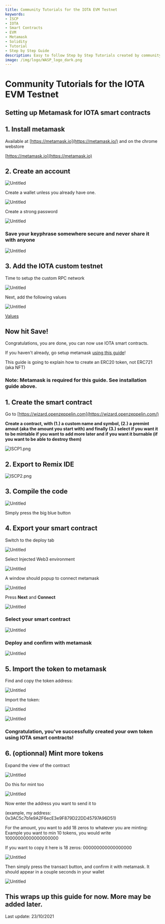 ```yaml
---
title: Community Tutorials for the IOTA EVM Testnet
keywords:
- ISCP
- IOTA
- Smart Contracts
- EVM
- Metamask
- Solidity
- Tutorial
- Step by Step Guide
description: Easy to follow Step by Step Tutorials created by community member ZAIRED. No coding skills required!
image: /img/logo/WASP_logo_dark.png
---
```


# Community Tutorials for the IOTA EVM Testnet
## Setting up Metamask for IOTA smart contracts
## 1. Install metamask

Available at [https://metamask.io](https://metamask.io/) and on the chrome webstore

[https://metamask.io](https://metamask.io)

## 2. Create an account

![Untitled](https://s3-us-west-2.amazonaws.com/secure.notion-static.com/5ef05765-a772-4ad9-9222-7d290d1018e8/Untitled.png)

Create a wallet unless you already have one.

![Untitled](https://s3-us-west-2.amazonaws.com/secure.notion-static.com/fe61f801-bceb-4a7b-add5-7ce7164e9ce1/Untitled.png)

Create a strong password

![Untitled](https://s3-us-west-2.amazonaws.com/secure.notion-static.com/d1dc6808-1cff-476e-a7a9-8d8b20cb9de8/Untitled.png)

### Save your keyphrase somewhere secure and never share it with anyone

![Untitled](https://s3-us-west-2.amazonaws.com/secure.notion-static.com/efca6dd5-fb41-4542-9bdd-53f7e5d8cf7d/Untitled.png)

## 3. Add the IOTA custom testnet

Time to setup the custom RPC network

![Untitled](https://s3-us-west-2.amazonaws.com/secure.notion-static.com/b2610275-3dfd-4f6c-9085-60018377081d/Untitled.png)

Next, add the following values

![Untitled](https://s3-us-west-2.amazonaws.com/secure.notion-static.com/b643d406-acfd-450f-80a3-90c777ed3ae8/Untitled.png)

[Values](https://www.notion.so/de5dd24f7d5645b2a5f8d24b56d0097c)

## Now hit Save!

Congratulations, you are done, you can now use IOTA smart contracts.

If you haven't already, go setup metamask [using this guide](https://www.notion.so/Setting-up-Metamask-for-IOTA-smart-contracts-fa52b6d49f3446e5947f8f37606c82cc)!

This guide is going to explain how to create an ERC20 token, not ERC721 (aka NFT)

### Note: Metamask is required for this guide. See installation guide above.

## 1. Create the smart contract

Go to [https://wizard.openzeppelin.com](https://wizard.openzeppelin.com/)

**Create a contract, with (1.) a custom name and symbol, (2.) a premint amout (aka the amount you start with) and finally (3.) select if you want it to be mintable if you want to add more later and if you want it burnable (if you want to be able to destroy them)**

![ISCP1.png](https://s3-us-west-2.amazonaws.com/secure.notion-static.com/f03c8652-e11e-40ee-946b-9bb4bfd292ff/ISCP1.png)

## 2. Export to Remix IDE

![ISCP2.png](https://s3-us-west-2.amazonaws.com/secure.notion-static.com/34905c2a-89b4-4d83-907d-a5e5d5536042/ISCP2.png)

## 3. Compile the code

![Untitled](https://s3-us-west-2.amazonaws.com/secure.notion-static.com/c3115292-f40d-4214-89d9-ea5a90314315/Untitled.png)

Simply press the big blue button

## 4. Export your smart contract

Switch to the deploy tab

![Untitled](https://s3-us-west-2.amazonaws.com/secure.notion-static.com/5fd3decd-0362-420e-b86e-1530e55bbd38/Untitled.png)

Select Injected Web3 environment

![Untitled](https://s3-us-west-2.amazonaws.com/secure.notion-static.com/bf00e41b-99ca-48d0-ab37-1df6a131212c/Untitled.png)

A window should popup to connect metamask

![Untitled](https://s3-us-west-2.amazonaws.com/secure.notion-static.com/bd90362f-99ff-4cf2-8bef-fe64dbaab5a4/Untitled.png)

Press **Next** and **Connect**

![Untitled](https://s3-us-west-2.amazonaws.com/secure.notion-static.com/54f1d0fa-758e-42e8-a3c3-759e62cd5114/Untitled.png)

### Select your smart contract

![Untitled](https://s3-us-west-2.amazonaws.com/secure.notion-static.com/e2dc938c-9bff-4164-bb1d-10e9540573c5/Untitled.png)

### Deploy and confirm with metamask

![Untitled](https://s3-us-west-2.amazonaws.com/secure.notion-static.com/efb5c511-0a3d-4cef-b431-c535c9b21074/Untitled.png)

## 5. Import the token to metamask

Find and copy the token address:  

![Untitled](https://s3-us-west-2.amazonaws.com/secure.notion-static.com/17fe5cae-97d6-46a1-a3f5-8ceae610fff9/Untitled.png)

Import the token:

![Untitled](https://s3-us-west-2.amazonaws.com/secure.notion-static.com/f74d6c3d-c03d-4e44-bcb8-1c2cbd144c68/Untitled.png)

![Untitled](https://s3-us-west-2.amazonaws.com/secure.notion-static.com/960f31ec-f346-4ce4-a1b7-82377e5c8a4a/Untitled.png)

### Congratulation, you've successfully created your own token using IOTA smart contracts!

## 6. (optionnal) Mint more tokens

Expand the view of the contract

![Untitled](https://s3-us-west-2.amazonaws.com/secure.notion-static.com/191e6b62-9cbb-42a6-bbc9-155a25842f80/Untitled.png)

Do this for mint too

![Untitled](https://s3-us-west-2.amazonaws.com/secure.notion-static.com/8b3dafb6-d325-4e17-b7a7-0d88b4c6b316/Untitled.png)

Now enter the address you want to send it to

(example, my address: 0x3AC5c7b1e9A2F6ecE3e9F879D22DD45797A96D51) 

For the amount,  you want to add 18 zeros to whatever you are minting:
Example you want to min 10 tokens, you would write 10000000000000000000 

If you want to copy it here is 18 zeros: 000000000000000000

![Untitled](https://s3-us-west-2.amazonaws.com/secure.notion-static.com/749ecf25-473a-4124-8479-4efe8219316f/Untitled.png)

Then simply press the transact button, and confirm it with metamask.
It should appear in a couple seconds in your wallet

![Untitled](https://s3-us-west-2.amazonaws.com/secure.notion-static.com/16044e34-0cbc-47c6-a598-a18605dbec97/Untitled.png)

## This wraps up this guide for now. More may be added later.

Last update: 23/10/2021



